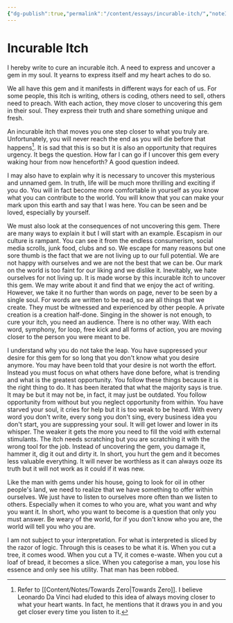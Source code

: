 ```yaml
---
{"dg-publish":true,"permalink":"/content/essays/incurable-itch/","noteIcon":""}
---
```


# Incurable Itch

I hereby write to cure an incurable itch. A need to express and uncover a gem in my soul. It yearns to express itself and my heart aches to do so. 

We all have this gem and it manifests in different ways for each of us. For some people, this itch is writing, others is coding, others need to sell, others need to preach. With each action, they move closer to uncovering this gem in their soul. They express their truth and share something unique and fresh. 

An incurable itch that moves you one step closer to what you truly are. Unfortunately, you will never reach the end as you will die before that happens[^towardszero]. It is sad that this is so but it is also an opportunity that requires urgency. It begs the question. How far I can go if I uncover this gem every waking hour from now henceforth? A good question indeed. 

[^towardszero]: Refer to [[Content/Notes/Towards Zero\|Towards Zero]]. I believe Leonardo Da Vinci had eluded to this idea of always moving closer to what your heart wants. In fact, he mentions that it draws you in and you get closer every time you listen to it.

I may also have to explain why it is necessary to uncover this mysterious and unnamed gem. In truth, life will be much more thrilling and exciting if you do. You will in fact become more comfortable in yourself as you know what you can contribute to the world. You will know that you can make your mark upon this earth and say that I was here. You can be seen and be loved, especially by yourself.

We must also look at the consequences of not uncovering this gem. There are many ways to explain it but I will start with an example. Escapism in our culture is rampant. You can see it from the endless consumerism, social media scrolls, junk food, clubs and so. We escape for many reasons but one sore thumb is the fact that we are not living up to our full potential. We are not happy with ourselves and we are not the best that we can be. Our mark on the world is too faint for our liking and we dislike it. Inevitably, we hate ourselves for not living up. It is made worse by this incurable itch to uncover this gem. We may write about it and find that we enjoy the act of writing. However, we take it no further than words on page, never to be seen by a single soul. For words are written to be read, so are all things that we create. They must be witnessed and experienced by other people. A private creation is a creation half-done. Singing in the shower is not enough, to cure your itch, you need an audience. There is no other way. With each word, symphony, for loop, free kick and all forms of action, you are moving closer to the person you were meant to be. 

I understand why you do not take the leap. You have suppressed your desire for this gem for so long that you don't know what you desire anymore. You may have been told that your desire is not worth the effort. Instead you must focus on what others have done before, what is trending and what is the greatest opportunity. You follow these things because it is the right thing to do. It has been iterated that what the majority says is true. It may be but it may not be, in fact, it may just be outdated. You follow opportunity from without but you neglect opportunity from within. You have starved your soul, it cries for help but it is too weak to be heard. With every word you don't write, every song you don't sing, every business idea you don't start, you are suppressing your soul. It will get lower and lower in its whisper. The weaker it gets the more you need to fill the void with external stimulants. The itch needs scratching but you are scratching it with the wrong tool for the job. Instead of uncovering the gem, you damage it, hammer it, dig it out and dirty it. In short, you hurt the gem and it becomes less valuable everything. It will never be worthless as it can always ooze its truth but it will not work as it could if it was new. 

Like the man with gems under his house, going to look for oil in other people's land, we need to realize that we have something to offer within ourselves. We just have to listen to ourselves more often than we listen to others. Especially when it comes to who you are, what you want and why you want it. In short, who you want to become is a question that only you must answer. Be weary of the world, for if you don't know who you are, the world will tell you who you are.  
  
I am not subject to your interpretation. For what is interpreted is sliced by the razor of logic. Through this is ceases to be what it is. When you cut a tree, it comes wood. When you cut a TV, it comes e-waste. When you cut a loaf of bread, it becomes a slice. When you categorise a man, you lose his essence and only see his utility. That man has been robbed.